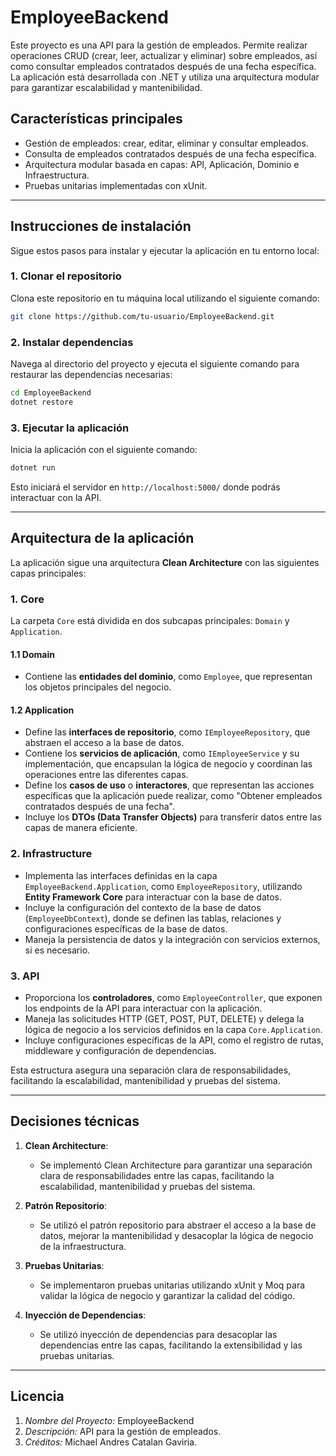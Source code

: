 # EmployeeBackend

Este proyecto es una API para la gestión de empleados. Permite realizar operaciones CRUD (crear, leer, actualizar y eliminar) sobre empleados, así como consultar empleados contratados después de una fecha específica. La aplicación está desarrollada con .NET y utiliza una arquitectura modular para garantizar escalabilidad y mantenibilidad.

## Características principales

- Gestión de empleados: crear, editar, eliminar y consultar empleados.
- Consulta de empleados contratados después de una fecha específica.
- Arquitectura modular basada en capas: API, Aplicación, Dominio e Infraestructura.
- Pruebas unitarias implementadas con xUnit.

---

## Instrucciones de instalación

Sigue estos pasos para instalar y ejecutar la aplicación en tu entorno local:

### 1. Clonar el repositorio
Clona este repositorio en tu máquina local utilizando el siguiente comando:

```bash
git clone https://github.com/tu-usuario/EmployeeBackend.git
```

### 2. Instalar dependencias
Navega al directorio del proyecto y ejecuta el siguiente comando para restaurar las dependencias necesarias:

```bash
cd EmployeeBackend
dotnet restore
```

### 3. Ejecutar la aplicación
Inicia la aplicación con el siguiente comando:

```bash
dotnet run
```

Esto iniciará el servidor en `http://localhost:5000/` donde podrás interactuar con la API.

---

## Arquitectura de la aplicación

La aplicación sigue una arquitectura **Clean Architecture** con las siguientes capas principales:

### **1. Core**
La carpeta `Core` está dividida en dos subcapas principales: `Domain` y `Application`.

#### **1.1 Domain**
- Contiene las **entidades del dominio**, como `Employee`, que representan los objetos principales del negocio.

#### **1.2 Application**
- Define las **interfaces de repositorio**, como `IEmployeeRepository`, que abstraen el acceso a la base de datos.
- Contiene los **servicios de aplicación**, como `IEmployeeService` y su implementación, que encapsulan la lógica de negocio y coordinan las operaciones entre las diferentes capas.
- Define los **casos de uso** o **interactores**, que representan las acciones específicas que la aplicación puede realizar, como "Obtener empleados contratados después de una fecha".
- Incluye los **DTOs (Data Transfer Objects)** para transferir datos entre las capas de manera eficiente.

### **2. Infrastructure**
- Implementa las interfaces definidas en la capa `EmployeeBackend.Application`, como `EmployeeRepository`, utilizando **Entity Framework Core** para interactuar con la base de datos.
- Incluye la configuración del contexto de la base de datos (`EmployeeDbContext`), donde se definen las tablas, relaciones y configuraciones específicas de la base de datos.
- Maneja la persistencia de datos y la integración con servicios externos, si es necesario.

### **3. API**
- Proporciona los **controladores**, como `EmployeeController`, que exponen los endpoints de la API para interactuar con la aplicación.
- Maneja las solicitudes HTTP (GET, POST, PUT, DELETE) y delega la lógica de negocio a los servicios definidos en la capa `Core.Application`.
- Incluye configuraciones específicas de la API, como el registro de rutas, middleware y configuración de dependencias.

Esta estructura asegura una separación clara de responsabilidades, facilitando la escalabilidad, mantenibilidad y pruebas del sistema.

---

## Decisiones técnicas

1. **Clean Architecture**:
   - Se implementó Clean Architecture para garantizar una separación clara de responsabilidades entre las capas, facilitando la escalabilidad, mantenibilidad y pruebas del sistema.

2. **Patrón Repositorio**:
   - Se utilizó el patrón repositorio para abstraer el acceso a la base de datos, mejorar la mantenibilidad y desacoplar la lógica de negocio de la infraestructura.

3. **Pruebas Unitarias**:
   - Se implementaron pruebas unitarias utilizando xUnit y Moq para validar la lógica de negocio y garantizar la calidad del código.

4. **Inyección de Dependencias**:
   - Se utilizó inyección de dependencias para desacoplar las dependencias entre las capas, facilitando la extensibilidad y las pruebas unitarias.

---

## Licencia

1. *Nombre del Proyecto:* EmployeeBackend
2. *Descripción:* API para la gestión de empleados.
3. *Créditos:* Michael Andres Catalan Gaviria.

